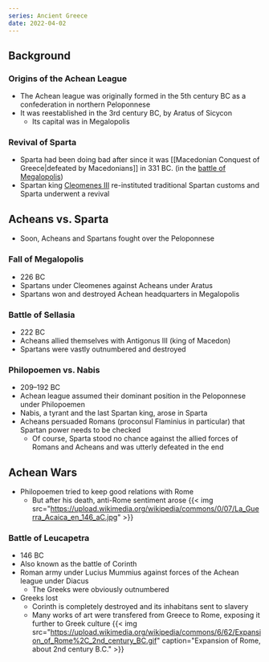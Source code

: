 ```yaml
---
series: Ancient Greece
date: 2022-04-02
---
```


## Background
### Origins of the Achean League
- The Achean league was originally formed in the 5th century BC as a confederation in northern Peloponnese
- It was reestablished in the 3rd century BC, by Aratus of Sicycon
	- Its capital was in Megalopolis
### Revival of Sparta
- Sparta had been doing bad after since it was [[Macedonian Conquest of Greece|defeated by Macedonians]] in 331 BC. (in the [battle of Megalopolis](https://en.wikipedia.org/wiki/Battle_of_Megalopolis))
-  Spartan king [Cleomenes III](https://en.wikipedia.org/wiki/Cleomenes_III) re-instituted traditional Spartan customs and Sparta underwent a revival

## Acheans vs. Sparta
- Soon, Acheans and Spartans fought over the Peloponnese
### Fall of Megalopolis
- 226 BC
- Spartans under Cleomenes against Acheans under Aratus
- Spartans won and destroyed Achean headquarters in Megalopolis
### Battle of Sellasia
- 222 BC
- Acheans allied themselves with Antigonus III (king of Macedon)
- Spartans were vastly outnumbered and destroyed
### Philopoemen vs. Nabis
- 209–192 BC
- Achean league assumed their dominant position in the Peloponnese under Philopoemen
- Nabis, a tyrant and the last Spartan king, arose in Sparta
- Acheans persuaded Romans (proconsul Flaminius in particular) that Spartan power needs to be checked
	- Of course, Sparta stood no chance against the allied forces of Romans and Acheans and was utterly defeated in the end
## Achean Wars
- Philopoemen tried to keep good relations with Rome
	- But after his death, anti-Rome sentiment arose
{{< img src="https://upload.wikimedia.org/wikipedia/commons/0/07/La_Guerra_Acaica_en_146_aC.jpg" >}}
### Battle of Leucapetra
- 146 BC
- Also known as the battle of Corinth
- Roman army under Lucius Mummius against forces of the Achean league under Diacus
	- The Greeks were obviously outnumbered
- Greeks lost
	- Corinth is completely destroyed and its inhabitans sent to slavery
	- Many works of art were transfered from Greece to Rome, exposing it further to Greek culture
{{< img src="https://upload.wikimedia.org/wikipedia/commons/6/62/Expansion_of_Rome%2C_2nd_century_BC.gif" caption="Expansion of Rome, about 2nd century B.C." >}}